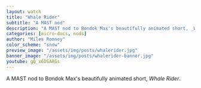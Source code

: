 ```yaml
---
layout: watch
title: "Whale Rider"
subtitle: "A MAST nod"
description: "A MAST nod to Bondok Max's beautifully animated short, _Whale Rider_"
categories: [micro-docs, nods]
author: "Miles Romney"
color_scheme: "snow"
preview_image: "/assets/img/posts/whalerider.jpg"
banner_image: "/assets/img/posts/whalerider-banner.jpg"
youtube: gQ_x6DSARGs
---
```


A MAST nod to Bondok Max's beautifully animated short, _Whale Rider_.
